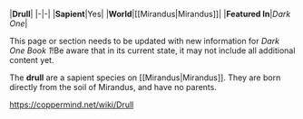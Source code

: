 |**Drull**|
|-|-|
|**Sapient**|Yes|
|**World**|[[Mirandus\|Mirandus]]|
|**Featured In**|*Dark One*|

This page or section needs to be updated with new information for *Dark One Book 1*!Be aware that in its current state, it may not include all additional content yet.

The **drull** are a sapient species on [[Mirandus\|Mirandus]]. They are born directly from the soil of Mirandus, and have no parents.



https://coppermind.net/wiki/Drull